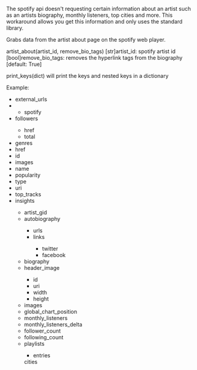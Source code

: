 The spotify api doesn't requesting certain information about an artist such as an artists biography, monthly listeners, top cities and more.
This workaround allows you get this information and only uses the standard library.

Grabs data from the artist about page on the spotify web player.

artist_about(artist_id, remove_bio_tags)
   [str]artist_id: spotify artist id
   [bool]remove_bio_tags: removes the hyperlink tags from the biography [default: True]

print_keys(dict) will print the keys and nested keys in a dictionary


Example:
<ul>
   <li>external_urls<li>
   <ul>
      <li>spotify</li>
   </ul>
   <li>followers</li>
   <ul>
      <li>href</li>
      <li>total</li>
   </ul>
   <li>genres</li>
   <li>href</li>
   <li>id</li>
   <li>images</li>
   <li>name</li>
   <li>popularity</li>
   <li>type</li>
   <li>uri</li>
   <li>top_tracks</li>
   <li>insights</li>
   <ul>
      <li>artist_gid</li>
      <li>autobiography</li>
      <ul>
         <li>urls</li>
         <li>links</li>
         <ul>
            <li>twitter</li>
            <li>facebook</li>
         </ul>
      </ul>
      <li>biography</li>
      <li>header_image</li>
      <ul>
         <li>id</li>
         <li>uri</li>
         <li>width</li>
         <li>height</li>
      </ul>
      <li>images</li>
      <li>global_chart_position</li>
      <li>monthly_listeners</li>
      <li>monthly_listeners_delta</li>
      <li>follower_count</li>
      <li>following_count</li>
      <li>playlists</li>
      <ul>
         <li>entries</li>
      </ul>
      </li>cities</li>
   </ul>
</li>
